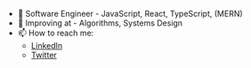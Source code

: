 - 🌱 Software Engineer - JavaScript, React, TypeScript, (MERN) 
- 💬 Improving at - Algorithms, Systems Design
- 📫 How to reach me: 
    - [LinkedIn](https://www.linkedin.com/in/ariyo-adekola-micheal-bb9588177/)
    - [Twitter](https://twitter.com/ariy_o)
